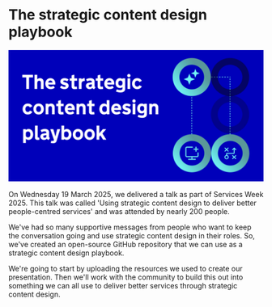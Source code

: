 # The strategic content design playbook
![Strategic content design playbook](https://github.com/dombillington/strategic-content-design-playbook/blob/main/Screenshot%202025-04-01%20at%2008.42.15.png)

On Wednesday 19 March 2025, we delivered a talk as part of Services Week 2025. This talk was called 'Using strategic content design to deliver better people-centred services' and was attended by nearly 200 people.

We've had so many supportive messages from people who want to keep the conversation going and use strategic content design in their roles. So, we've created an open-source GitHub repository that we can use as a strategic content design playbook.

We're going to start by uploading the resources we used to create our presentation. Then we'll work with the community to build this out into something we can all use to deliver better services through strategic content design.
